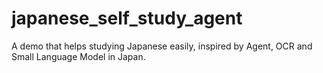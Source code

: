 # japanese_self_study_agent
A demo that helps studying Japanese easily, inspired by Agent, OCR and Small Language Model in Japan. 
